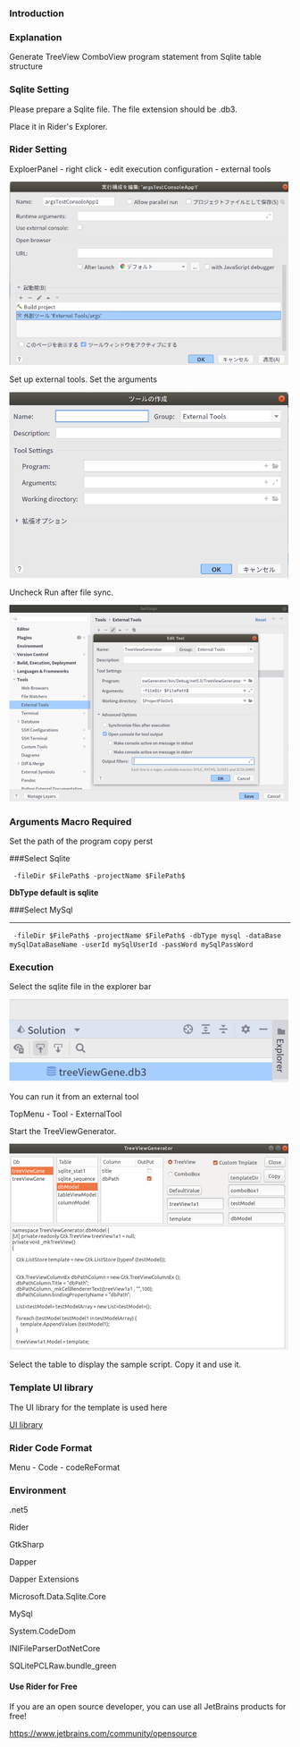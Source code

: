 ### Introduction

### Explanation

Generate TreeView ComboView program statement from Sqlite table structure

### Sqlite Setting

Please prepare a Sqlite file. The file extension should be .db3.

Place it in Rider's Explorer.

### Rider Setting
ExploerPanel - right click - edit execution configuration - external tools

![alt text](./readMe/1.png)

Set up external tools. Set the arguments

![alt text](./readMe/3.png)

Uncheck Run after file sync.

![alt text](./readMe/5.png)

### Arguments Macro Required

Set the path of the program
copy perst


###Select Sqlite
```
 -fileDir $FilePath$ -projectName $FilePath$ 
```
**DbType default is sqlite**

###Select MySql
****
```
 -fileDir $FilePath$ -projectName $FilePath$ -dbType mysql -dataBase mySqlDataBaseName -userId mySqlUserId -passWord mySqlPassWord
```

### Execution

Select the sqlite file in the explorer bar

![alt text](./readMe/7.png)


You can run it from an external tool

TopMenu - Tool - ExternalTool


Start the TreeViewGenerator.

![alt text](./readMe/6.png)

Select the table to display the sample script.
Copy it and use it.

### Template UI library
The UI library for the template is used here

[UI library](https://qiita.com/iota_11/items/cf5ac9c11969ad8b8307)

### Rider Code Format

Menu - Code - codeReFormat

### Environment
.net5

Rider

GtkSharp

Dapper

Dapper Extensions

Microsoft.Data.Sqlite.Core

MySql

System.CodeDom

INIFileParserDotNetCore

SQLitePCLRaw.bundle_green

#### Use Rider for Free

If you are an open source developer, you can use all JetBrains products for free!

https://www.jetbrains.com/community/opensource

